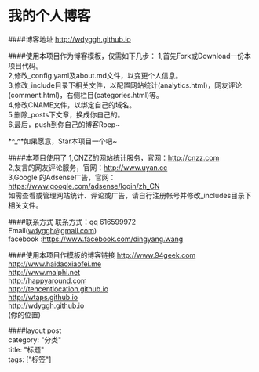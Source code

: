 我的个人博客
================

####博客地址
http://wdyggh.github.io

####使用本项目作为博客模板，仅需如下几步：
1,首先Fork或Download一份本项目代码。  
2,修改_config.yaml及about.md文件，以变更个人信息。  
3,修改_include目录下相关文件，以配置网站统计(analytics.html)，网友评论(comment.html)，右侧栏目(categories.html)等。  
4,修改CNAME文件，以绑定自己的域名。  
5,删除_posts下文章，换成你自己的。  
6,最后，push到你自己的博客Roep~  

 *^_^*如果愿意，Star本项目一个吧~  

####本项目使用了
1,CNZZ的网站统计服务，官网：http://cnzz.com  
2,友言的网友评论服务，官网：http://www.uyan.cc  
3,Google 的Adsense广告，官网：https://www.google.com/adsense/login/zh_CN  
如需查看或管理网站统计、评论或广告，请自行注册帐号并修改_includes目录下相关文件。  

####联系方式
联系方式：qq 616599972  
Email(wdyggh@gmail.com)  
facebook :https://www.facebook.com/dingyang.wang

####使用本项目作模板的博客链接
http://www.94geek.com  
http://www.haidaoxiaofei.me  
http://www.malphi.net  
http://happyaround.com  
http://tencentlocation.github.io  
http://wtaps.github.io  
http://wdyggh.github.io  
(你的位置)  

####layout post  
category: "分类"  
title: "标题"  
tags: ["标签"]  
